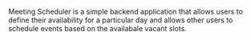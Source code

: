 Meeting Scheduler is a simple backend application that allows users to define their availability for a particular day and allows other users to schedule events based on the availabale vacant slots. 
